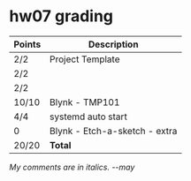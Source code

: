 # hw07 grading

| Points      | Description |
| ----------- | ----------- |
|  2/2  | Project Template
|  2/2  | | Names
|  2/2  | | Executive Summary
| 10/10 | Blynk - TMP101
|  4/4  | systemd auto start |
|  0    | Blynk - Etch-a-sketch - extra
| 20/20 | **Total**

*My comments are in italics. --may*

